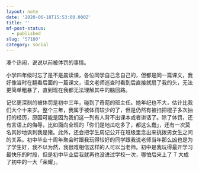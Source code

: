 ```yaml
---
layout: note
date: '2020-06-18T15:53:00.000Z'
title: ''
mf-post-status:
  - published
slug: '57180'
category: social
---
```

凑个热闹，说说以前被体罚的事情。

小学四年级时忘了是不是晨读课，各位同学自己念自己的，但都是同一篇课文，我好像当时在翻看后面的一篇课文，语文老师巡查时看到后直接就扇了我的头，无法更简单粗暴了，直到现在我都无法理解其中的脑回路。

记忆更深刻的被体罚是初中三年，碰到了奇葩的班主任。她年纪也不大，估计比我们大个十来岁。整个三年，我属于被体罚较少的了，但是仍然有被扫把棍子多次抽打的经历，原因可能是因为我们这一列有人背不出课本或者讲话了。除了体罚，还有言语上的侮辱，比如面向全班的「你们是地瓜吃多了，都这么蠢」，还有一次莫名其妙地讽刺我是猪。此外，还会把学生周记公开在班级里念出来挑拨男女生之间的关系。初中毕业十周年聚会时跟我玩得较好的同学跟我说老师当年那么凶也是为了学生好，我不以为然，我很难相信这样的人可以当老师。初中是我玩得最开学习最快乐的时段，但是初中毕业后我就再也没进过学校一次，哪怕后来上了 T 大成了初中的一大「荣耀」。
